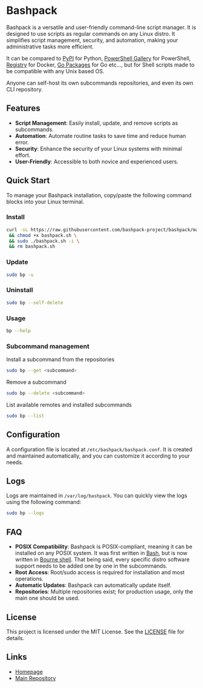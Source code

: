 # Bashpack

Bashpack is a versatile and user-friendly command-line script manager. It is designed to use scripts as regular commands on any Linux distro. It simplifies script management, security, and automation, making your administrative tasks more efficient.

It can be compared to [PyPI](https://pypi.org/) for Python, [PowerShell Gallery](https://www.powershellgallery.com/) for PowerShell, [Registry](https://hub.docker.com/_/registry) for Docker, [Go Packages](https://pkg.go.dev/) for Go etc..., but for Shell scripts made to be compatible with any Unix based OS.

Anyone can self-host its own subcommands repositories, and even its own CLI repository.


## Features

- **Script Management**: Easily install, update, and remove scripts as subcommands.
- **Automation**: Automate routine tasks to save time and reduce human error.
- **Security**: Enhance the security of your Linux systems with minimal effort.
- **User-Friendly**: Accessible to both novice and experienced users.


## Quick Start

To manage your Bashpack installation, copy/paste the following command blocks into your Linux terminal.

### Install

```sh
curl -sL https://raw.githubusercontent.com/bashpack-project/bashpack/main/bashpack.sh -o bashpack.sh \
 && chmod +x bashpack.sh \
 && sudo ./bashpack.sh -i \
 && rm bashpack.sh
```

### Update

```sh
sudo bp -u
```

### Uninstall

```sh
sudo bp --self-delete
```

### Usage

```sh
bp --help
```

### Subcommand management

Install a subcommand from the repositories
```sh
sudo bp --get <subcommand>
```

Remove a subcommand
```sh
sudo bp --delete <subcommand>
```

List available remotes and installed subcommands 
```sh
sudo bp --list
```

## Configuration

A configuration file is located at `/etc/bashpack/bashpack.conf`. It is created and maintained automatically, and you can customize it according to your needs.

## Logs

Logs are maintained in `/var/log/bashpack`. You can quickly view the logs using the following command:

```sh
sudo bp --logs
```


## FAQ

- **POSIX Compatibility**: Bashpack is POSIX-compliant, meaning it can be installed on any POSIX system. It was first written in [Bash](https://en.wikipedia.org/wiki/Bash_(Unix_shell)), but is now written in [Bourne shell](https://en.wikipedia.org/wiki/Bourne_shell). That being said, every specific distro software support needs to be added one by one in the subcommands.
- **Root Access**: Root/sudo access is required for installation and most operations.
- **Automatic Updates**: Bashpack can automatically update itself.
- **Repositories**: Multiple repositories exist; for production usage, only the main one should be used.


## License

This project is licensed under the MIT License. See the [LICENSE](https://github.com/bashpack-project/bashpack/blob/main/LICENSE.md) file for details.


## Links

- [Homepage](https://bashpack-project.github.io/)
- [Main Repository](https://github.com/bashpack-project/bashpack)